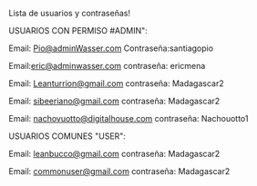 Lista de usuarios y contraseñas! 


USUARIOS CON PERMISO #ADMIN":

Email: Pio@adminWasser.com
Contraseña:santiagopio

Email:eric@adminwasser.com
contraseña: ericmena

Email: Leanturrion@gmail.com
contraseña: Madagascar2

Email: sibeeriano@gmail.com
contraseña: Madagascar2

Email: nachovuotto@digitalhouse.com
contraseña: Nachouotto1

USUARIOS COMUNES "USER":

Email: leanbucco@gmail.com
contraseña: Madagascar2

Email: commonuser@gmail.com
contraseña: Madagascar2
